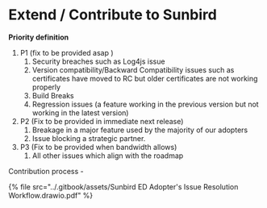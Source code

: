 # Extend / Contribute to Sunbird

**Priority definition**

1. P1 (fix to be provided asap )&#x20;
   1. Security breaches such as Log4js issue&#x20;
   2. Version compatibility/Backward Compatibility issues such as certificates have moved to RC but older certificates are not working properly&#x20;
   3. Build Breaks
   4. Regression issues (a feature working in the previous version but not working in the latest version)
2. P2 (Fix to be provided in immediate next release)&#x20;
   1. Breakage in a major feature used by the majority of our adopters&#x20;
   2. Issue blocking a strategic partner.
3. P3 (Fix to be provided when bandwidth allows)
   1. All other issues which align with the roadmap



Contribution process -&#x20;

{% file src="../.gitbook/assets/Sunbird ED Adopter's Issue Resolution Workflow.drawio.pdf" %}

